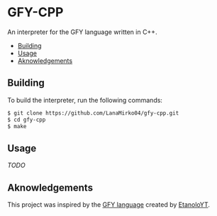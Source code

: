 # GFY-CPP

An interpreter for the GFY language written in C++.

- [Building](#building)
- [Usage](#usage)
- [Aknowledgements](#aknowledgements)

## Building

To build the interpreter, run the following commands:

```bash
$ git clone https://github.com/LanaMirko04/gfy-cpp.git
$ cd gfy-cpp
$ make
```

## Usage

*TODO*

## Aknowledgements

This project was inspired by the [GFY language](https://github.com/EtanoloYT/gfy) created by [EtanoloYT](https://github.com/EtanoloYT/).
